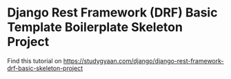 # Django Rest Framework (DRF) Basic Template Boilerplate Skeleton Project

Find this tutorial on https://studygyaan.com/django/django-rest-framework-drf-basic-skeleton-project